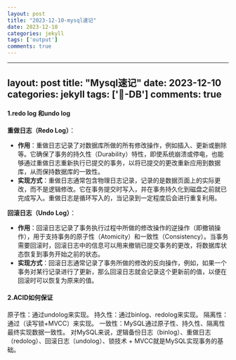 ```yaml
---
layout: post
title: "2023-12-10-mysql速记"
date: 2023-12-10
categories: jekyll
tags: ['output']
comments: true
---
```


---
layout: post
title: "Mysql速记"
date: 2023-12-10
categories: jekyll
tags: ['🥁-DB']
comments: true
---

#### 1.redo log 和undo log
**重做日志（Redo Log）**：

   - **作用**：重做日志记录了对数据库所做的所有修改操作，例如插入、更新或删除等。它确保了事务的持久性（Durability）特性，即使系统崩溃或停电，也能够通过重做日志重新执行已提交的事务，以将已提交的更改重新应用到数据库，从而保持数据库的一致性。
   - **实现方式**：重做日志通常包含物理日志记录，记录的是数据页面上的实际更改，而不是逻辑修改。它在事务提交时写入，并在事务持久化到磁盘之前就已完成写入。重做日志是循环写入的，当记录到一定程度后会进行重复利用。

**回滚日志（Undo Log）**：

   - **作用**：回滚日志记录了事务执行过程中所做的修改操作的逆操作（即撤销操作），用于支持事务的原子性（Atomicity）和一致性（Consistency）。当事务需要回滚时，回滚日志中的信息可以用来撤销已提交事务的更改，将数据库状态恢复到事务开始之前的状态。
   - **实现方式**：回滚日志通常记录了事务所做的修改的反向操作，例如，如果一个事务对某行记录进行了更新，那么回滚日志就会记录这个更新前的值，以便在回滚时可以恢复为原来的值。
#### 2.ACID如何保证
原子性：通过undolog来实现。
持久性：通过binlog、redolog来实现。
隔离性：通过（读写锁+MVCC）来实现。
一致性：MySQL通过原子性、持久性、隔离性最终实现数据一致性。
对MySQL来说，逻辑备份日志（binlog）、重做日志（redolog）、回滚日志（undolog）、锁技术 + MVCC就是MySQL实现事务的基础。
